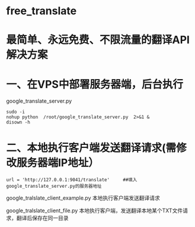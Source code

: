 # free_translate
<h1>最简单、永远免费、不限流量的翻译API解决方案</h1>
<h1>一、在VPS中部署服务器端，后台执行</h1>

google_translate_server.py


```
sudo -i
nohup python  /root/google_translate_server.py  2>&1 &
disown -h
```

<h1>二、本地执行客户端发送翻译请求(需修改服务器端IP地址）</h1>

```
url = 'http://127.0.0.1:9041/translate'     ##填入google_translate_server.py的服务器地址
```

google_tralslate_client_example.py
本地执行客户端发送翻译请求


google_tralslate_client_file.py
本地执行客户端，发送翻译本地某个TXT文件请求，翻译后保存在同一目录

